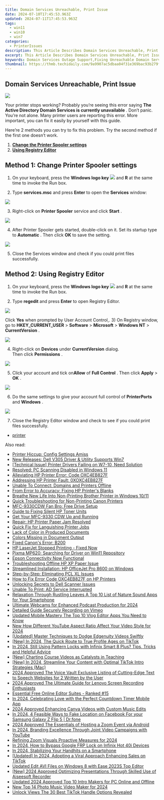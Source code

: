```yaml
---
title: Domain Services Unreachable, Print Issue
date: 2024-07-10T17:45:53.963Z
updated: 2024-07-11T17:45:53.963Z
tags:
  - win11
  - win10
  - win7
categories:
  - PrinterIssues
description: This Article Describes Domain Services Unreachable, Print Issue
excerpt: This Article Describes Domain Services Unreachable, Print Issue
keywords: Domain Services Outage Support,Fixing Unreachable Domain Server,Print Driver Error Resolution,Domain Configuration Troubleshooting,Restoring Access to Online Services,Technical Assistance for Website Downtime,Remote Print Service Recovery
thumbnail: https://thmb.techidaily.com/9a9907ac5dbaa04f31e369bac93b279f477635cd1d417e1d02f2db8686c1981a.jpg
---
```


## Domain Services Unreachable, Print Issue

![](https://images.drivereasy.com/wp-content/uploads/2017/05/1-29.jpg)
  
 Your printer stops working? Probably you’re seeing this error saying **The Active Directory Domain Services is currently unavailable** . Don’t panic. You’re not alone. Many printer users are reporting this error. More important, you can fix it easily by yourself with this guide.

 Here’re 2 methods you can try to fix this problem. Try the second method if the first one doesn’t work.

1. **[Change the Printer Spooler settings](#method1)**
2. **[Using Registry Editor](#method2)**

## Method 1: Change Printer Spooler settings

1) On your keyboard, press the   **Windows logo key** ![](https://images.drivereasy.com/wp-content/uploads/2017/08/img_59a516b53b983.png) and **R**  at the same time to invoke the Run box.

2) Type **services.msc**  and press **Enter**  to open the **Services**  window:

![](https://images.drivereasy.com/wp-content/uploads/2017/08/img_59a50a818f88a.png)

 3) Right-click on **Printer Spooler**  service and click **Start** .  
  
![](https://images.drivereasy.com/wp-content/uploads/2017/05/3-31.jpg)
  
 4) After Printer Spooler gets started, double-click on it. Set its startup type to **Automatic** . Then click **OK**  to save the setting.  
  
![](https://images.drivereasy.com/wp-content/uploads/2017/05/4-33.jpg)
  
 5) Close the Services window and check if you could print files successfully.  

## Method 2: Using Registry Editor

1) On your keyboard, press the   **Windows logo key** ![](https://images.drivereasy.com/wp-content/uploads/2017/08/img_59a516b53b983.png) and **R**  at the same time to invoke the Run box.
  
2) Type **regedit**  and press **Enter** to open Registry Editor.  
  
**![](https://images.drivereasy.com/wp-content/uploads/2017/05/5-23.jpg)**

 Click **Yes** when prompted by User Account Control,.
 3) On Registry window, go to **HKEY\_CURRENT\_USER** \> **Software**  \> **Microsoft**  \> **Windows NT**  \> **CurrentVersion** .  
  
![](https://images.drivereasy.com/wp-content/uploads/2017/05/6-2.png)

 4) Right-click on **Devices**  under **CurrentVersion**  dialog.  
 Then click **Permissions** .  
  
![](https://images.drivereasy.com/wp-content/uploads/2017/05/7-14.jpg)
  
 5) Click your account and tick on**Allow** of **Full Control** . Then click **Apply**  \> **OK** .  
  
![](https://images.drivereasy.com/wp-content/uploads/2017/05/8-13.jpg)
  
 6) Do the same settings to give your account full control of **PrinterPorts**  and **Windows** .  
  
![](https://images.drivereasy.com/wp-content/uploads/2017/05/9-12.jpg)
  
 7) Close the Registry Editor window and check to see if you could print files successfully.

* [printer](https://tools.techidaily.com/drivereasy/download/)

<ins class="adsbygoogle"
     style="display:block"
     data-ad-format="autorelaxed"
     data-ad-client="ca-pub-7571918770474297"
     data-ad-slot="1223367746"></ins>



<ins class="adsbygoogle"
     style="display:block"
     data-ad-client="ca-pub-7571918770474297"
     data-ad-slot="8358498916"
     data-ad-format="auto"
     data-full-width-responsive="true"></ins>



<span class="atpl-alsoreadstyle">Also read:</span>
<div><ul>
<li><a href="https://printer-issues.techidaily.com/printer-hiccup-config-settings-amiss/"><u>Printer Hiccup: Config Settings Amiss</u></a></li>
<li><a href="https://printer-issues.techidaily.com/new-releases-dell-v305-driver-and-utility-supports-win7/"><u>New Releases: Dell V305 Driver & Utility Supports Win7</u></a></li>
<li><a href="https://printer-issues.techidaily.com/technical-issue-printer-drivers-failing-on-w7-10-need-solution/"><u>[Technical Issue] Printer Drivers Failing on W7-10, Need Solution</u></a></li>
<li><a href="https://printer-issues.techidaily.com/resolved-pc-scanning-disabled-in-windows-11/"><u>Resolved: PC Scanning Disabled in Windows 11</u></a></li>
<li><a href="https://printer-issues.techidaily.com/alleviating-hp-printer-error-code-oxc4eb827f/"><u>Alleviating HP Printer Error: Code OXC4EB827F</u></a></li>
<li><a href="https://printer-issues.techidaily.com/addressing-hp-printer-fault-0xoxc4eb827f/"><u>Addressing HP Printer Fault: 0XOXC4EB827F</u></a></li>
<li><a href="https://printer-issues.techidaily.com/unable-to-connect-domains-and-printers-offline/"><u>Unable To Connect: Domains and Printers Offline</u></a></li>
<li><a href="https://printer-issues.techidaily.com/from-error-to-accuracy-fixing-hp-printers-blanks/"><u>From Error to Accuracy: Fixing HP Printer's Blanks</u></a></li>
<li><a href="https://printer-issues.techidaily.com/breathe-new-life-into-non-printing-brother-printer-in-windows-1011/"><u>Breathe New Life Into Non-Printing Brother Printer in Windows 10/11</u></a></li>
<li><a href="https://printer-issues.techidaily.com/quick-troubleshooting-for-non-printing-canon-printers/"><u>Quick Troubleshooting for Non-Printing Canon Printers</u></a></li>
<li><a href="https://printer-issues.techidaily.com/mfc-9330cdw-fan-bro-free-drive-setup/"><u>MFC-9330CDW Fan Bro: Free Drive Setup</u></a></li>
<li><a href="https://printer-issues.techidaily.com/guide-to-fixing-silent-hp-toner-units/"><u>Guide to Fixing Silent HP Toner Units</u></a></li>
<li><a href="https://printer-issues.techidaily.com/get-your-mfc-9330-cdw-up-and-running/"><u>Get Your MFC-9330 CDW Up and Running</u></a></li>
<li><a href="https://printer-issues.techidaily.com/repair-hp-printer-paper-jam-resolved/"><u>Repair: HP Printer Paper Jam Resolved</u></a></li>
<li><a href="https://printer-issues.techidaily.com/quick-fix-for-languishing-printer-jobs/"><u>Quick Fix for Languishing Printer Jobs</u></a></li>
<li><a href="https://printer-issues.techidaily.com/lack-of-color-in-produced-documents/"><u>Lack of Color in Produced Documents</u></a></li>
<li><a href="https://printer-issues.techidaily.com/colors-missing-in-document-output/"><u>Colors Missing in Document Output</u></a></li>
<li><a href="https://printer-issues.techidaily.com/fixed-canons-error-b200/"><u>Fixed Canon's Error: B200</u></a></li>
<li><a href="https://printer-issues.techidaily.com/hp-laserjet-stopped-printing-fixed-now/"><u>HP LaserJet Stopped Printing - Fixed Now</u></a></li>
<li><a href="https://printer-issues.techidaily.com/pixma-mp620-searching-for-driver-on-win11-repository/"><u>Pixma MP620: Searching for Driver on Win11 Repository</u></a></li>
<li><a href="https://printer-issues.techidaily.com/epson-connectivity-now-functional/"><u>Epson Connectivity Now Functional</u></a></li>
<li><a href="https://printer-issues.techidaily.com/troubleshooting-offline-hp-xp-paper-issue/"><u>Troubleshooting Offline HP XP Paper Issue</u></a></li>
<li><a href="https://printer-issues.techidaily.com/streamlined-installation-hp-officejet-pro-8600-on-windows/"><u>Streamlined Installation: HP OfficeJet Pro 8600 on Windows</u></a></li>
<li><a href="https://printer-issues.techidaily.com/step-by-step-eliminating-pcl-xl-issues/"><u>Step-by-Step: Eliminating PCL XL Issues</u></a></li>
<li><a href="https://printer-issues.techidaily.com/how-to-fix-error-code-oxc4eb827f-on-hp-printers/"><u>How to Fix Error Code OXC4EB827F on HP Printers</u></a></li>
<li><a href="https://printer-issues.techidaily.com/unlocking-secrets-to-dell-scanner-issues/"><u>Unlocking Secrets to Dell Scanner Issues</u></a></li>
<li><a href="https://printer-issues.techidaily.com/unable-to-print-ad-service-interrupted/"><u>Unable To Print: AD Service Interrupted</u></a></li>
<li><a href="https://audio-editing.techidaily.com/relaxation-through-rustling-leaves-a-top-10-list-of-nature-sound-apps-for-your-smartphone/"><u>Relaxation Through Rustling Leaves A Top 10 List of Nature Sound Apps for Your Smartphone</u></a></li>
<li><a href="https://some-approaches.techidaily.com/ultimate-webcams-for-enhanced-podcast-production-for-2024/"><u>Ultimate Webcams for Enhanced Podcast Production for 2024</u></a></li>
<li><a href="https://screen-video-capture.techidaily.com/detailed-guide-securely-recording-on-vimeo/"><u>Detailed Guide  Securely Recording on Vimeo</u></a></li>
<li><a href="https://video-ai-editor.techidaily.com/updated-mobile-mastery-the-top-10-vlog-editor-apps-you-need-to-know/"><u>Updated Mobile Mastery The Top 10 Vlog Editor Apps You Need to Know</u></a></li>
<li><a href="https://ai-driven-video-production.techidaily.com/new-how-different-youtube-aspect-ratio-affect-your-video-style-for-2024/"><u>New How Different YouTube Aspect Ratio Affect Your Video Style for 2024</u></a></li>
<li><a href="https://extra-support.techidaily.com/updated-master-techniques-to-dodge-edgenuity-videos-swiftly/"><u>[Updated] Master Techniques to Dodge Edgenuity Videos Swiftly</u></a></li>
<li><a href="https://article-knowledge.techidaily.com/new-in-2024-the-quick-route-to-true-profile-ages-on-tiktok/"><u>[New] In 2024, The Quick Route to True Profile Ages on TikTok</u></a></li>
<li><a href="https://unlock-android.techidaily.com/in-2024-still-using-pattern-locks-with-infinix-smart-8-plus-tips-tricks-and-helpful-advice-by-drfone-android/"><u>In 2024, Still Using Pattern Locks with Infinix Smart 8 Plus? Tips, Tricks and Helpful Advice</u></a></li>
<li><a href="https://extra-lessons.techidaily.com/new-charting-course-videos-as-catalysts-in-teaching/"><u>[New] Charting Course  Videos as Catalysts in Teaching</u></a></li>
<li><a href="https://tiktok-video-recordings.techidaily.com/new-in-2024-streamline-your-content-with-optimal-tiktok-intro-strategies-mac/"><u>[New] In 2024, Streamline Your Content with Optimal TikTok Intro Strategies (Mac)</u></a></li>
<li><a href="https://audio-shaping.techidaily.com/2024-approved-the-voice-vault-exclusive-listing-of-cutting-edge-text-to-speech-websites-for-2-written-by-the-user/"><u>2024 Approved The Voice Vault Exclusive Listing of Cutting-Edge Text to Speech Websites for 2 Written by the User</u></a></li>
<li><a href="https://video-capture.techidaily.com/2024-approved-the-ultimate-guide-for-lenovo-screen-recording-enthusiasts/"><u>2024 Approved  The Ultimate Guide for Lenovo Screen Recording Enthusiasts</u></a></li>
<li><a href="https://extra-tips.techidaily.com/essential-free-online-editor-suites-ranked-15/"><u>Essential Free Online Editor Suites - Ranked #15</u></a></li>
<li><a href="https://extra-tips.techidaily.com/in-2024-celebrating-love-with-the-perfect-countdown-timer-mobile-app/"><u>In 2024, Celebrating Love with the Perfect Countdown Timer Mobile App</u></a></li>
<li><a href="https://fox-http.techidaily.com/2024-approved-enhancing-canva-videos-with-custom-music-edits/"><u>2024 Approved  Enhancing Canva Videos with Custom Music Edits</u></a></li>
<li><a href="https://location-social.techidaily.com/in-2024-4-feasible-ways-to-fake-location-on-facebook-for-your-samsung-galaxy-z-flip-5-drfone-by-drfone-virtual-android/"><u>In 2024, 4 Feasible Ways to Fake Location on Facebook For your Samsung Galaxy Z Flip 5 | Dr.fone</u></a></li>
<li><a href="https://some-skills.techidaily.com/2024-approved-the-essentials-of-hosting-a-zoom-event-via-android/"><u>2024 Approved  The Essentials of Hosting a Zoom Event via Android</u></a></li>
<li><a href="https://vp-tips.techidaily.com/in-2024-branding-excellence-through-joint-video-campaigns-with-youtube/"><u>In 2024, Branding Excellence Through Joint Video Campaigns with YouTube</u></a></li>
<li><a href="https://extra-skills.techidaily.com/refining-zoom-visuals-proactive-measures-for-2024/"><u>Refining Zoom Visuals  Proactive Measures for 2024</u></a></li>
<li><a href="https://bypass-frp.techidaily.com/in-2024-how-to-bypass-google-frp-lock-on-infinix-hot-40i-devices-by-drfone-android/"><u>In 2024, How to Bypass Google FRP Lock on Infinix Hot 40i Devices</u></a></li>
<li><a href="https://extra-support.techidaily.com/in-2024-stabilizing-your-handhits-on-a-smartphone/"><u>In 2024, Stabilizing Your Handhits on a Smartphone</u></a></li>
<li><a href="https://tiktok-video-recordings.techidaily.com/updated-in-2024-adopting-a-viral-approach-enhancing-sales-on-tiktok/"><u>[Updated] In 2024, Adopting a Viral Approach  Enhancing Sales on TikTok</u></a></li>
<li><a href="https://ai-vdieo-software.techidaily.com/updated-edit-avi-files-on-windows-8-with-ease-2023s-top-editor/"><u>Updated Edit AVI Files on Windows 8 with Ease 2023S Top Editor</u></a></li>
<li><a href="https://on-screen-recording.techidaily.com/new-2024-approved-optimizing-presentations-through-skilled-use-of-aiseesoft-recorder/"><u>[New] 2024 Approved  Optimizing Presentations Through Skilled Use of Aiseesoft Recorder</u></a></li>
<li><a href="https://ai-video-apps.techidaily.com/updated-2024-approved-top-10-intro-makers-for-pc-online-and-offline/"><u>Updated 2024 Approved Top 10 Intro Makers for PC Online and Offline</u></a></li>
<li><a href="https://smart-video-editing.techidaily.com/new-top-14-photo-music-video-maker-for-2024/"><u>New Top 14 Photo Music Video Maker for 2024</u></a></li>
<li><a href="https://tiktok-video-recordings.techidaily.com/unlock-views-the-30-best-tiktok-handle-options-revealed/"><u>Unlock Views  The 30 Best TikTok Handle Options Revealed</u></a></li>
</ul></div>
